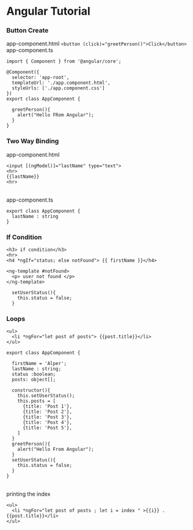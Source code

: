 
# Angular Tutorial 
### Button Create 

app-component.html 
```<button (click)="greetPerson()">Click</button> ``` 
<br> app-component.ts 
```
import { Component } from '@angular/core';

@Component({
  selector: 'app-root',
  templateUrl: './app.component.html',
  styleUrls: ['./app.component.css']
})
export class AppComponent {

  greetPerson(){
    alert("Hello FRom Angular");
  }
}

```
### Two Way Binding 
app-component.html 
```
<input [(ngModel)]="lastName" type="text">
<hr>
{{lastName}}
<hr>
```
<br> app-component.ts 
```
export class AppComponent {
  lastName : string
}
```
### If Condition
```
<h3> if condition</h3>
<hr>
<h4 *ngIf="status; else notFound"> {{ firstName }}</h4>

<ng-template #notFound>
  <p> user not found </p>
</ng-template>    
```

```
  setUserStatus(){
    this.status = false;
  }
```
### Loops 
```
<ul>
  <li *ngFor="let post of posts"> {{post.title}}</li>
</ul>
```
```
export class AppComponent {

  firstName = 'Alper';
  lastName : string;
  status :boolean;
  posts: object[];

  constructor(){
    this.setUserStatus();
    this.posts = [
      {title: 'Post 1'},
      {title: 'Post 2'},
      {title: 'Post 3'},
      {title: 'Post 4'},
      {title: 'Post 5'},
    ]
  }
  greetPerson(){
    alert("Hello From Angular");
  }
  setUserStatus(){
    this.status = false;
  }
}
```
<br> printing the index 
```
<ul>
  <li *ngFor="let post of posts ; let i = index " >{{i}} . {{post.title}}</li>
</ul>
```

